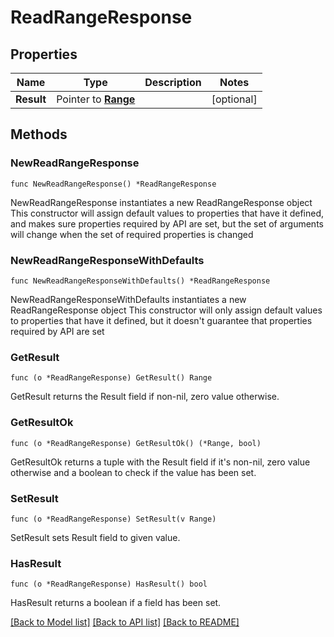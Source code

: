 # ReadRangeResponse

## Properties

Name | Type | Description | Notes
------------ | ------------- | ------------- | -------------
**Result** | Pointer to [**Range**](Range.md) |  | [optional] 

## Methods

### NewReadRangeResponse

`func NewReadRangeResponse() *ReadRangeResponse`

NewReadRangeResponse instantiates a new ReadRangeResponse object
This constructor will assign default values to properties that have it defined,
and makes sure properties required by API are set, but the set of arguments
will change when the set of required properties is changed

### NewReadRangeResponseWithDefaults

`func NewReadRangeResponseWithDefaults() *ReadRangeResponse`

NewReadRangeResponseWithDefaults instantiates a new ReadRangeResponse object
This constructor will only assign default values to properties that have it defined,
but it doesn't guarantee that properties required by API are set

### GetResult

`func (o *ReadRangeResponse) GetResult() Range`

GetResult returns the Result field if non-nil, zero value otherwise.

### GetResultOk

`func (o *ReadRangeResponse) GetResultOk() (*Range, bool)`

GetResultOk returns a tuple with the Result field if it's non-nil, zero value otherwise
and a boolean to check if the value has been set.

### SetResult

`func (o *ReadRangeResponse) SetResult(v Range)`

SetResult sets Result field to given value.

### HasResult

`func (o *ReadRangeResponse) HasResult() bool`

HasResult returns a boolean if a field has been set.


[[Back to Model list]](../README.md#documentation-for-models) [[Back to API list]](../README.md#documentation-for-api-endpoints) [[Back to README]](../README.md)


